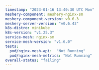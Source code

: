 ```yaml
---
timestamp: "2023-01-16 13:40:30 UTC Mon"
meshery-component: meshery-nginx-sm
meshery-component-version: v0.6.3
meshery-server-version: "v0.6.43"
k8s-distro: minikube
k8s-version: "v1.25.3"
service-mesh: nginx-sm
service-mesh-version: "v1.6.0"
tests:
  pod/nginx-mesh-api:  "Not Running"
  pod/nginx-mesh-metrics: "Not Running"
overall-status: "failing"
---
```

